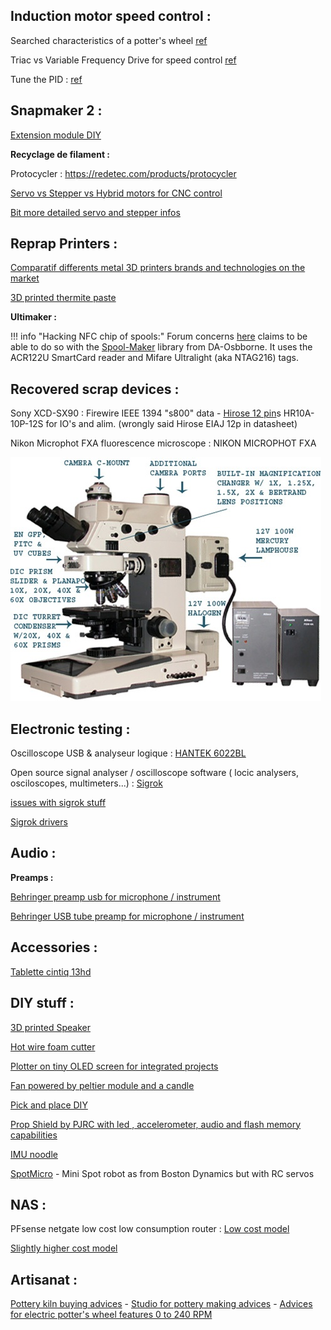 ## Induction motor speed control :

Searched characteristics of a potter's wheel [ref](https://www.le-blog-du-bol.fr/tour-de-potier-guide-complet/)

Triac vs Variable Frequency Drive for speed control [ref](https://blog.orientalmotor.com/speed-control-basics-speed-control-methods-of-ac-induction-motors)

Tune the PID : [ref](https://www.thorlabs.com/newgrouppage9.cfm?objectgroup_id=9013)











## Snapmaker 2 :

[Extension module DIY](https://forum.snapmaker.com/t/custom-extention-module/13424)

**Recyclage de filament :** 

Protocycler : https://redetec.com/products/protocycler

[Servo vs Stepper vs Hybrid motors for CNC control](https://simxperience.com/Community/SimXperienceDevelopersBlog/TabId/783/ArtMID/1674/ArticleID/28/Hybrid-Stepper-Servo-vs-Traditional-Stepper-vs-Traditional-Servo.aspx)

[Bit more detailed servo and stepper infos](https://www.machinedesign.com/mechanical-motion-systems/article/21836868/whats-the-difference-between-servo-and-stepper-motors) 



## Reprap Printers :

[Comparatif differents metal 3D printers brands and technologies on the market](https://www.aniwaa.com/buyers-guide/3d-printers/best-metal-3d-printer/#Main_types_of_metal_3D_printing_technologies)

[3D printed thermite paste](https://hackaday.com/2020/09/10/3d-printed-thermite-brings-the-heat-and-the-safety/)

**Ultimaker :**

!!! info "Hacking NFC chip of spools:"
    Forum concerns [here](https://community.ultimaker.com/topic/19648-readwrite-nfc-tags/) claims to be able to do so with the [Spool-Maker](https://github.com/DA-Osborne/Spool-Maker) library from DA-Osbborne. It uses the ACR122U SmartCard reader and Mifare Ultralight (aka NTAG216) tags.

## Recovered scrap devices :

Sony XCD-SX90 : Firewire IEEE 1394 "s800" data - [Hirose 12 pin](https://www.conrad.fr/p/cosse-cylindrique-male-hirose-electronic-hr10a-10p-12s73-femelle-droit-nbr-total-de-poles-12-1-pcs-745329)s HR10A-10P-12S for IO's and alim. (wrongly said Hirose EIAJ 12p in datasheet)

Nikon Microphot FXA fluorescence microscope : NIKON MICROPHOT FXA 

![NIKON-MICROPHOT-FXA-2-1599122339594](Branded_hardware.assets/NIKON-MICROPHOT-FXA-2-1599122339594.jpg)

## Electronic testing :

Oscilloscope USB & analyseur logique : [HANTEK 6022BL](https://www.hantek.fr/analyseurs-logiques/53-hantek-6022bl-oscilloscope-usb-et-analyseur-logique.html)

Open source signal analyser / oscilloscope software ( locic analysers, osciloscopes, multimeters...) : [Sigrok](https://sigrok.org/wiki/Downloads)

[issues with sigrok stuff](https://sigrok.org/bugzilla/show_bug.cgi?id=1517)

[Sigrok drivers](https://www.sigrok.org/blog/windows-support-and-installers)





## Audio :

**Preamps :** 

[Behringer preamp usb for microphone / instrument](https://www.thomann.de/fr/behringer_u_phoria_umc22.htm)

[Behringer USB tube preamp for microphone / instrument](https://www.thomann.de/fr/behringer_mic500usb_tube_ultragain.htm)

## Accessories :

[Tablette cintiq 13hd](https://www.backmarket.fr/tablette-graphique-wacom-cintiq-13hd-pen-display-noir-pas-cher/264998.html#l=1)

## DIY stuff :

[3D printed Speaker](https://www.thingiverse.com/thing:4668173)

[Hot wire foam cutter](https://www.thingiverse.com/thing:4670285)

[Plotter on tiny OLED screen for integrated projects](https://learn.adafruit.com/clue-sensor-plotter-circuitpython)

[Fan powered by peltier module and a candle](https://www.instructables.com/Thermoelectric-Fan-Driven-by-a-Candle/)

[Pick and place DIY](https://hackaday.com/2020/05/11/open-source-pick-and-place-has-a-450-bom-cost/)

[Prop Shield by PJRC with led , accelerometer, audio and flash memory capabilities](https://www.pjrc.com/store/prop_shield.html)

[IMU noodle](https://hackaday.com/2017/03/31/an-introduction-to-differential-i%C2%B2c/)



[SpotMicro](https://www.youtube.com/watch?v=NudqEaxzqT8) - Mini Spot robot as from Boston Dynamics but with RC servos





## NAS :

 PFsense netgate low cost low consumption router : [Low cost model](https://store.viatitude.com/gb/pfsense-security-gateway-appliance/42-sg-1100-pfsense-security-gateway-appliance.html)

[Slightly higher cost model](https://store.viatitude.com/gb/pfsense-security-gateway-appliance/30-sg-3100-pfsense-security-gateway-appliance.html)

## Artisanat :

[Pottery kiln buying advices](https://www.thesprucecrafts.com/kiln-buying-basics-2746118)   -  [Studio for pottery making advices](https://www.thesprucecrafts.com/set-up-your-pottery-studio-2746268)  -  [Advices for electric potter's wheel features 0 to 240 RPM](https://www.thesprucecrafts.com/aspects-of-electric-potters-wheels-2745977)